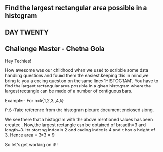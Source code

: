 ## Find the largest rectangular area possible in a histogram
## DAY TWENTY
## Challenge Master - Chetna Gola 

Hey Techies!

How awesome was our childhood when we used to scribble some data handling questions and found them the easiest.Keeping this in mind,we bring to you a coding question on the same lines 'HISTOGRAM'.
You have to find the largest rectangular area possible in a given histogram where the largest rectangle can be made of a number of contiguous bars.

Example:-
For n=5{1,2,3,,4,5}

P.S :Take reference from the histogram picture document enclosed along.

We see there that a histogram with the above mentioned values has been created .
Now,the largest rectangle can be obtained of breadth=3 and length=3. Its starting index is 2 and ending index is 4 and it has a height of 3. 
Hence area = 3*3 = 9


So let's get working on it!!
